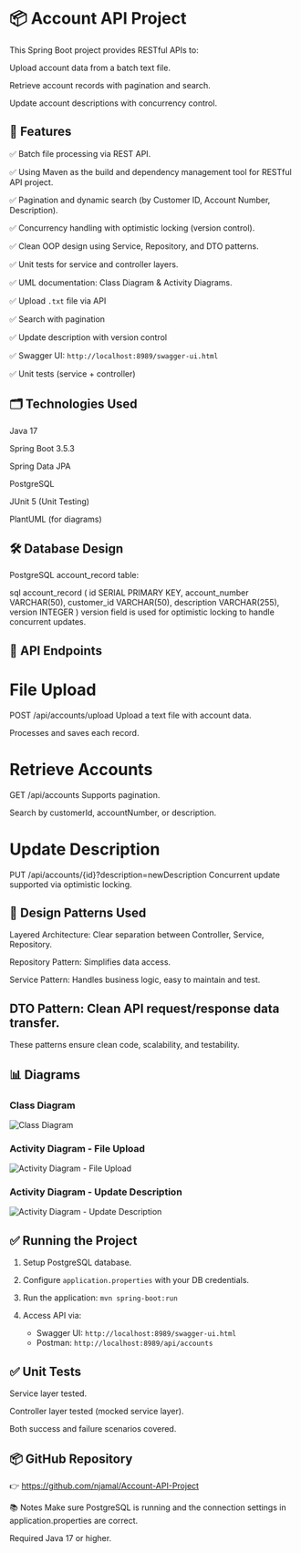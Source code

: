 # 📦 Account API Project
This Spring Boot project provides RESTful APIs to:

Upload account data from a batch text file.

Retrieve account records with pagination and search.

Update account descriptions with concurrency control.

## 🚀 Features
✅ Batch file processing via REST API.

✅ Using Maven as the build and dependency management tool for RESTful API project.

✅ Pagination and dynamic search (by Customer ID, Account Number, Description).

✅ Concurrency handling with optimistic locking (version control).

✅ Clean OOP design using Service, Repository, and DTO patterns.

✅ Unit tests for service and controller layers.

✅ UML documentation: Class Diagram & Activity Diagrams.

✅ Upload `.txt` file via API

✅ Search with pagination

✅ Update description with version control

✅ Swagger UI: `http://localhost:8989/swagger-ui.html`

✅ Unit tests (service + controller)

## 🗂️ Technologies Used
Java 17

Spring Boot 3.5.3

Spring Data JPA

PostgreSQL

JUnit 5 (Unit Testing)

PlantUML (for diagrams)

## 🛠️ Database Design
PostgreSQL account_record table:

sql
account_record (
id SERIAL PRIMARY KEY,
account_number VARCHAR(50),
customer_id VARCHAR(50),
description VARCHAR(255),
version INTEGER
)
version field is used for optimistic locking to handle concurrent updates.

## 📑 API Endpoints
# File Upload
POST /api/accounts/upload
Upload a text file with account data.

Processes and saves each record.

# Retrieve Accounts
GET /api/accounts
Supports pagination.

Search by customerId, accountNumber, or description.

# Update Description
PUT /api/accounts/{id}?description=newDescription
Concurrent update supported via optimistic locking.

## 🎯 Design Patterns Used
Layered Architecture: Clear separation between Controller, Service, Repository.

Repository Pattern: Simplifies data access.

Service Pattern: Handles business logic, easy to maintain and test.

## DTO Pattern: Clean API request/response data transfer.

These patterns ensure clean code, scalability, and testability.

## 📊 Diagrams
### Class Diagram
![Class Diagram](https://github.com/njamal/Account-API-Project/blob/main/class-diagram.png?raw=true)

### Activity Diagram - File Upload
![Activity Diagram - File Upload](https://github.com/njamal/Account-API-Project/blob/main/Activity_Diagram_File_Upload.png?raw=true)

### Activity Diagram - Update Description
![Activity Diagram - Update Description](https://github.com/njamal/Account-API-Project/blob/main/Activity_Diagram_Update_Description_Flow.png?raw=true)

## ✅ Running the Project
1. Setup PostgreSQL database.

2. Configure `application.properties` with your DB credentials.

3. Run the application: `mvn spring-boot:run`

4. Access API via:
    - Swagger UI: `http://localhost:8989/swagger-ui.html`
    - Postman: `http://localhost:8989/api/accounts`

## ✅ Unit Tests
Service layer tested.

Controller layer tested (mocked service layer).

Both success and failure scenarios covered.

## 📦 GitHub Repository
👉 https://github.com/njamal/Account-API-Project

📚 Notes
Make sure PostgreSQL is running and the connection settings in application.properties are correct.

Required Java 17 or higher.


